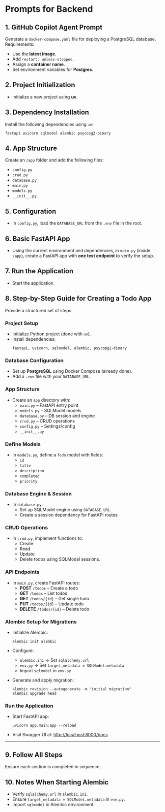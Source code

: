 # Prompts for Backend

## 1. GitHub Copilot Agent Prompt

Generate a `docker-compose.yaml` file for deploying a PostgreSQL database. Requirements:
- Use the **latest image**.
- Add `restart: unless-stopped`.
- Assign a **container name**.
- Set environment variables for **Postgres**.

## 2. Project Initialization

- Initialize a new project using **uv**.

## 3. Dependency Installation

Install the following dependencies using `uv`:
```
fastapi uvicorn sqlmodel alembic psycopg2-binary
```

## 4. App Structure

Create an `/app` folder and add the following files:
- `config.py`
- `crud.py`
- `database.py`
- `main.py`
- `models.py`
- `__init__.py`

## 5. Configuration

- In `config.py`, load the `DATABASE_URL` from the `.env` file in the root.

## 6. Basic FastAPI App

- Using the current environment and dependencies, in `main.py` (inside `/app`), create a FastAPI app with **one test endpoint** to verify the setup.

## 7. Run the Application

- Start the application.

## 8. Step-by-Step Guide for Creating a Todo App

Provide a structured set of steps:

### Project Setup
- Initialize Python project (done with `uv`).
- Install dependencies:
  ```
  fastapi, uvicorn, sqlmodel, alembic, psycopg2-binary
  ```

### Database Configuration
- Set up **PostgreSQL** using Docker Compose (already done).
- Add a `.env` file with your `DATABASE_URL`.

### App Structure
- Create an `app` directory with:
  - `main.py` – FastAPI entry point
  - `models.py` – SQLModel models
  - `database.py` – DB session and engine
  - `crud.py` – CRUD operations
  - `config.py` – Settings/config
  - `__init__.py`

### Define Models
- In `models.py`, define a `Todo` model with fields:
  - `id`
  - `title`
  - `description`
  - `completed`
  - `priority`

### Database Engine & Session
- In `database.py`:
  - Set up SQLModel engine using `DATABASE_URL`.
  - Create a session dependency for FastAPI routes.

### CRUD Operations
- In `crud.py`, implement functions to:
  - Create
  - Read
  - Update
  - Delete todos using SQLModel sessions.

### API Endpoints
- In `main.py`, create FastAPI routes:
  - **POST** `/todos` – Create a todo
  - **GET** `/todos` – List todos
  - **GET** `/todos/{id}` – Get single todo
  - **PUT** `/todos/{id}` – Update todo
  - **DELETE** `/todos/{id}` – Delete todo

### Alembic Setup for Migrations
- Initialize Alembic:
  ```
  alembic init alembic
  ```
- Configure:
  - `alembic.ini` → Set `sqlalchemy.url`
  - `env.py` → Set `target_metadata = SQLModel.metadata`
  - Import `sqlmodel` in `env.py`

- Generate and apply migration:
  ```
  alembic revision --autogenerate -m "initial migration"
  alembic upgrade head
  ```

### Run the Application
- Start FastAPI app:
  ```
  uvicorn app.main:app --reload
  ```
- Visit Swagger UI at: [http://localhost:8000/docs](http://localhost:8000/docs)

---

## 9. Follow All Steps

Ensure each section is completed in sequence.

## 10. Notes When Starting Alembic

- Verify `sqlalchemy.url` in `alembic.ini`.
- Ensure `target_metadata = SQLModel.metadata` in `env.py`.
- Import `sqlmodel` in Alembic environment.
